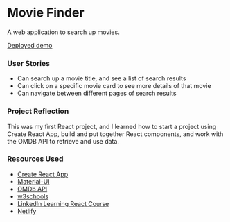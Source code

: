 # Movie Finder

A web application to search up movies.

<a href="https://movie-finder-react-app.netlify.app/" target="_blank">Deployed demo</a>


### User Stories

- Can search up a movie title, and see a list of search results
- Can click on a specific movie card to see more details of that movie
- Can navigate between different pages of search results


### Project Reflection

This was my first React project, and I learned how to start a project using Create React App, build and put together React components, and work with the OMDB API to retrieve and use data.

### Resources Used

- [Create React App](https://github.com/facebook/create-react-app)
- [Material-UI](https://material-ui.com/)
- [OMDb API](https://www.omdbapi.com/)
- [w3schools](https://www.w3schools.com/)
- [LinkedIn Learning React Course](https://www.linkedin.com/learning/learning-react-js-5)
- [Netlify](https://www.netlify.com/)

